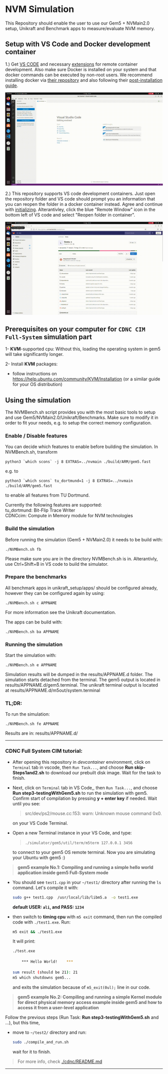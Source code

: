 # NVM Simulation
This Repository should enable the user to use our Gem5 + NVMain2.0 setup, Unikraft and Benchmark apps to measure/evaluate NVM memory.

<!-- ## Setup the repository
After cloning the repository, please make sure to execute the following in it:
```
git submodule init
git submodule update
```
This will ensure all required submodule are present and updated. -->

## Setup with VS Code and Docker development container
1.) Get [VS CODE](https://code.visualstudio.com/) and necessary [extensions](https://code.visualstudio.com/docs/remote/remote-overview) for remote container development. Also make sure Docker is installed on your system and that docker commands can be executed by non-root users. We recommend installing docker via [their repository](https://docs.docker.com/engine/install/ubuntu/#install-using-the-repository) and also following their [post-installation guide](https://docs.docker.com/engine/install/linux-postinstall/).

![alt text](img/extension.gif)

2.) This repository supports VS code development containers. Just open the repository folder and VS code should prompt you an information that you can reopen the folder in a docker container instead. Agree and continue with [initializing](#using-the-benchmarks). Alterantivley, click the blue "Remote Window" icon in the bottom left of VS code and select "Reopen folder in container".

![alt text](img/open.gif)

## Prerequisites on your computer for `CDNC CIM Full-System` simulation part

1- **KVM**-supported cpu: Without this, loading the operating system in gem5 will take significantly longer.

2- Install **KVM** packages:
- follow instructions on https://help.ubuntu.com/community/KVM/Installation (or a similar guide for your OS distribution)

## Using the simulation
The NVMBench.sh script provides you with the most basic tools to setup and use Gem5/NVMain2.0/Unikraft/Benchmarks. Make sure to modify it in order to fit your needs, e.g. to setup the correct memory configuration.

### Enable / Disable features
You can decide which features to enable before building the simulation. In NVMBench.sh, transform
```
python3 `which scons` -j 8 EXTRAS=../nvmain ./build/ARM/gem5.fast
```
e.g. to
```
python3 `which scons` tu_dortmund=1 -j 8 EXTRAS=../nvmain ./build/ARM/gem5.fast
```
to enable all features from TU Dortmund.

Currently the following features are supported:  
tu_dortmund: Bit-Flip Trace Writer  
CDNCcim: Compute in Memory module for NVM technologies

### Build the simulation
Before running the simulation (Gem5 + NVMain2.0) it needs to be build with:
```
./NVMBench.sh fb
```
Please make sure you are in the directory NVMBench.sh is in. Alterantivly, use Ctrl+Shift+B in VS code to build the simulator.

### Prepare the benchmarks
All benchmark apps in unikraft_setup/apps/ should be configured already, however they can be configured again by using:
```
./NVMBench.sh c APPNAME
```
For more information see the Unikraft documentation.

The apps can be build with:
```
./NVMBench.sh ba APPNAME
```

### Running the simulation
Start the simulation with:
```
./NVMBench.sh e APPNAME
```
Simulation results will be dumped in the results/APPNAME.d folder.
The simulation starts detached from the terminal. The gem5 output is located in results/APPNAME.d/gem5.terminal. The unikraft terminal output is located at results/APPNAME.d/m5out/system.terminal

### TL;DR:
<!-- Execute only once after cloning the repository:
```
git submodule init
git submodule update
``` -->

To run the simulation:
```
./NVMBench.sh fe APPNAME
```

Results are in: results/APPNAME.d/


---
### CDNC Full System CIM tutorial:

- After opening this repository in *devcontainer* environment, click on `Terminal` tab in vscode, then `Run Task...`, and choose **Run skip-Steps1and2.sh** to download our prebuilt disk image. Wait for the task to finish.

- Next, click on `Terminal` tab in VS Code,, then `Run Task...`, and choose **Run step3-testingWithGem5.sh** to run the simulation with gem5. Confirm start of compilation by pressing **y + enter key** if needed. Wait until you see: 

    > src/dev/ps2/mouse.cc:153: warn: Unknown mouse command 0x0.
    
    on your VS Code Terminal.

- Open a new Terminal instance in your VS Code, and type:

    > `./simulator/gem5/util/term/m5term 127.0.0.1 3456`

    to connect to your gem5 OS remote terminal.
    Now you are simulating your Ubuntu with gem5 :) 

> **gem5 example No.1: Compiling and running a simple **hello world** application inside gem5 Full-System mode**

- You should see `test1.cpp` in your `~/test1/` directory after running the `ls` command.
Let's compile it with:

    ```sh
    sudo g++ test1.cpp  /usr/local/lib/libm5.a  -o test1.exe
    ```
    **default USER: `ali`, and PASS: `1234`**

- then switch to **timing cpu** with `m5 exit` command, then
run the compiled code with `./test1.exe`. Run:
    ```sh
    m5 exit && ./test1.exe
    ```

    It will print:
    ```sh
    ./test.exe 

        ***	Hello World!	***

    sum result (should be 21): 21
    m5 which shutdowns gem5...
    ```
    and exits the simulation because of `m5_exit(0ul);` line in our code.

> **gem5 example No.2: Compiling and running a simple **Kernel module for direct physical memory access** example inside gem5 and how to access it from a **user-level** application**

Follow the previous steps (Run Task: **Run step3-testingWithGem5.sh** and ...), but this time, 
- move to `~/test2/` directory and run:
    ```sh
    sudo ./compile_and_run.sh
    ```
    wait for it to finish.

> For more info, check [./cdnc/README.md](./cdnc/README.md)


---
